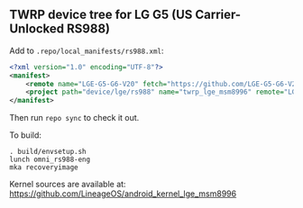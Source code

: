 ## TWRP device tree for LG G5 (US Carrier-Unlocked RS988)

Add to `.repo/local_manifests/rs988.xml`:

```xml
<?xml version="1.0" encoding="UTF-8"?>
<manifest>
	<remote name="LGE-G5-G6-V20" fetch="https://github.com/LGE-G5-G6-V20"/>
	<project path="device/lge/rs988" name="twrp_lge_msm8996" remote="LGE-G5-G6-V20" revision="g5/rs988" />
</manifest>
```

Then run `repo sync` to check it out.

To build:

```
. build/envsetup.sh
lunch omni_rs988-eng
mka recoveryimage
```

Kernel sources are available at: https://github.com/LineageOS/android_kernel_lge_msm8996


